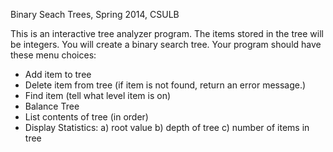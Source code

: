 Binary Seach Trees, Spring 2014, CSULB

This is an interactive tree analyzer program. The items stored in the tree will be integers. You will create a binary search tree. Your program should have these menu choices:

- Add item to tree 
- Delete item from tree (if item is not found, return an error message.)
- Find item (tell what level item is on) 
- Balance Tree
- List contents of tree (in order)
- Display Statistics: 
		a) root value
		b) depth of tree
		c) number of items in tree
